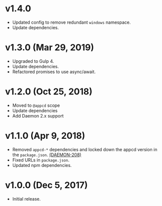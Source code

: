 # v1.4.0

 * Updated config to remove redundant `windows` namespace.
 * Update dependencies.

# v1.3.0 (Mar 29, 2019)

 * Upgraded to Gulp 4.
 * Update dependencies.
 * Refactored promises to use async/await.

# v1.2.0 (Oct 25, 2018)

 * Moved to `@appcd` scope
 * Update dependencies
 * Add Daemon 2.x support

# v1.1.0 (Apr 9, 2018)

 * Removed `appcd-*` dependencies and locked down the appcd version in the `package.json`.
   [(DAEMON-208)](https://jira.appcelerator.org/browse/DAEMON-208)
 * Fixed URLs in `package.json`.
 * Updated npm dependencies.

# v1.0.0 (Dec 5, 2017)

 * Initial release.
